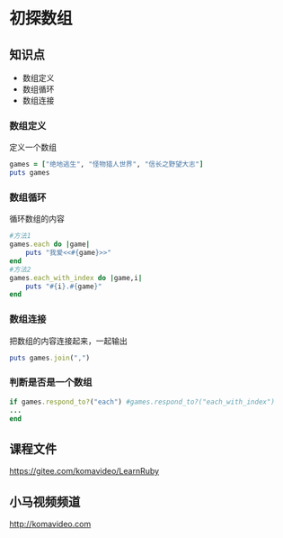 初探数组
==========

## 知识点

* 数组定义
* 数组循环
* 数组连接

### 数组定义

定义一个数组

~~~ruby
games = ["绝地逃生", "怪物猎人世界", "信长之野望大志"]
puts games
~~~

### 数组循环

循环数组的内容

~~~ruby
#方法1
games.each do |game|
    puts "我爱<<#{game}>>"
end
#方法2
games.each_with_index do |game,i|
    puts "#{i}.#{game}"
end
~~~

### 数组连接

把数组的内容连接起来，一起输出

~~~ruby
puts games.join(",")
~~~

### 判断是否是一个数组

~~~ruby
if games.respond_to?("each") #games.respond_to?("each_with_index")
...
end
~~~

## 课程文件

https://gitee.com/komavideo/LearnRuby

## 小马视频频道

http://komavideo.com
